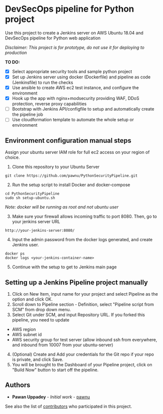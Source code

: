 # DevSecOps pipeline for Python project

Use this project to create a Jenkins server on AWS Ubuntu 18.04 and DevSecOps pipeline for Python web application

*Disclaimer: This project is for prototype, do not use it for deploying to production*

**TO DO:**
- [x] Select appropriate security tools and sample python project
- [x] Set up Jenkins server using docker (Dockerfile) and pipeline as code (Jenkinsfile) to run the checks
- [x] Use ansible to create AWS ec2 test instance, and configure the environment
- [x] Hook up the app with nginx+modsecurity providing WAF, DDoS protection, reverse proxy capabilities
- [ ] Bootstrap with Jenkins API/configfile to setup and automatically create the pipeline job
- [ ] Use cloudformation template to automate the whole setup or environment

## Environment configuration manual steps
Assign your ubuntu server IAM role for full ec2 access on your region of choice.

1. Clone this repository to your Ubuntu Server
```
git clone https://github.com/pawnu/PythonSecurityPipeline.git
```
2. Run the setup script to install Docker and docker-compose
```
cd PythonSecurityPipeline
sudo sh setup-ubuntu.sh
```
*Note: docker will be running as root and not ubuntu user*

3. Make sure your firewall allows incoming traffic to port 8080. Then, go to your jenkins server URL 
```
http://your-jenkins-server:8080/
```
4. Input the admin password from the docker logs generated, and create Jenkins user.
```
docker ps
docker logs <your-jenkins-container-name>
```

5. Continue with the setup to get to Jenkins main page

## Setting up a Jenkins Pipeline project manually
1. Click on New Item, input name for your project and select Pipeline as the option and click OK.
2. Scroll down to Pipeline section - Definition, select "Pipeline script from SCM" from drop down menu.
3. Select Git under SCM, and input Repository URL. If you forked this pipeline, you need to update

- AWS region
- AWS subnet id
- AWS security group for test server (allow inbound ssh from everywhere, and inbound from 10007 from your ubuntu-server)

4. (Optional) Create and Add your credentials for the Git repo if your repo is private, and click Save.
5. You will be brought to the Dashboard of your Pipeline project, click on "Build Now" button to start off the pipeline.

## Authors

* **Pawan Uppadey** - *Initial work* - [pawnu](https://github.com/pawnu)

See also the list of [contributors](https://github.com/pawnu/PythonSecurityPipeline/contributors) who participated in this project.

